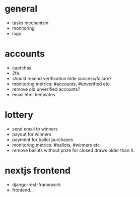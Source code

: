 # general
- tasks mechanism
- monitoring
- logo

# accounts
- captchas
- 2fa
- should resend verification hide success/failure?
- monitoring metrics: #accounts, #unverified etc
- remove old unverified accounts?
- email html templates

# lottery
- send email to winners
- payout for winners
- payment for ballot purchases
- monitoring metrics: #ballots, #winners etc
- remove ballots without prize for closed draws older than X.

# nextjs frontend
- django-rest-framework
- frontend...
